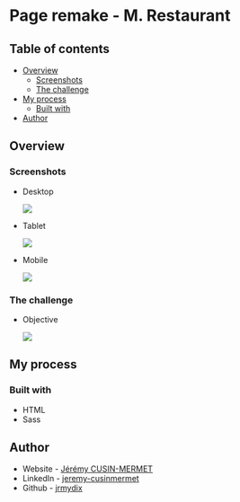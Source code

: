 # Page remake - M. Restaurant

## Table of contents

- [Overview](#overview)
  - [Screenshots](#screenshots)
  - [The challenge](#the-challenge)
- [My process](#my-process)
  - [Built with](#built-with)
- [Author](#author)

## Overview

### Screenshots

- Desktop

  ![](design/homepage-desktop-made.png)

- Tablet

  ![](design/homepage-tablet-made.png)

- Mobile

  ![](design/homepage-mobile-made.png)

### The challenge

- Objective

  ![](design/homepage.jpg)

## My process

### Built with

- HTML
- Sass

## Author

- Website - [Jérémy CUSIN-MERMET](https://jeremy-cusinmermet.xyz/)
- LinkedIn - [jeremy-cusinmermet](https://www.linkedin.com/in/jeremy-cusinmermet/)
- Github - [jrmydix](https://github.com/jrmydix)
